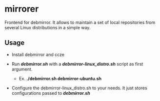 # mirrorer

Frontend for debmirror. It allows to maintain a set of local repositories from several Linux distributions in a simple way.

## Usage

- Install debmirror and ccze
- Run ***debmirror.sh*** with a ***debmirror-linux_distro.sh*** script as first argument.
    + Ex. **./debmirror.sh debmirror-ubuntu.sh**

- Configure the debmirror-linux_distro.sh to your needs. It just stores configurations passed to ***debmirror.sh***

